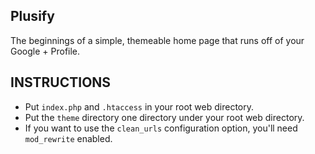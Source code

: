 ## Plusify ##
The beginnings of a simple, themeable home page that runs off of your Google + Profile.

## INSTRUCTIONS ##
- Put `index.php` and `.htaccess` in your root web directory.
- Put the `theme` directory one directory under your root web directory.
- If you want to use the `clean_urls` configuration option, you'll need `mod_rewrite` enabled.
